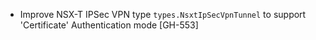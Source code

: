 * Improve NSX-T IPSec VPN type `types.NsxtIpSecVpnTunnel` to support 'Certificate' Authentication
  mode [GH-553] 
